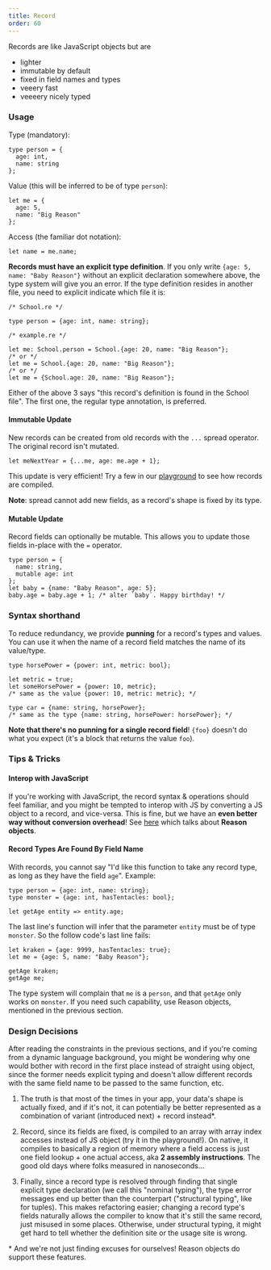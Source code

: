 ```yaml
---
title: Record
order: 60
---
```


Records are like JavaScript objects but are

- lighter
- immutable by default
- fixed in field names and types
- veeery fast
- veeeery nicely typed

### Usage

Type (mandatory):

```reason
type person = {
  age: int,
  name: string
};
```

Value (this will be inferred to be of type `person`):

```reason
let me = {
  age: 5,
  name: "Big Reason"
};
```

Access (the familiar dot notation):

```reason
let name = me.name;
```

**Records must have an explicit type definition**. If you only write `{age: 5, name: "Baby Reason"}` without an explicit declaration somewhere above, the type system will give you an error. If the type definition resides in another file, you need to explicit indicate which file it is:

```reason
/* School.re */

type person = {age: int, name: string};
```

```reason
/* example.re */

let me: School.person = School.{age: 20, name: "Big Reason"};
/* or */
let me = School.{age: 20, name: "Big Reason"};
/* or */
let me = {School.age: 20, name: "Big Reason"};
```

Either of the above 3 says "this record's definition is found in the School file". The first one, the regular type annotation, is preferred.

#### Immutable Update

New records can be created from old records with the `...` spread operator. The original record isn't mutated.

```reason
let meNextYear = {...me, age: me.age + 1};
```

This update is very efficient! Try a few in our [playground](/try) to see how records are compiled.

**Note**: spread cannot add new fields, as a record's shape is fixed by its type.

#### Mutable Update

Record fields can optionally be mutable. This allows you to update those fields in-place with the `=` operator.

```reason
type person = {
  name: string,
  mutable age: int
};
let baby = {name: "Baby Reason", age: 5};
baby.age = baby.age + 1; /* alter `baby`. Happy birthday! */
```

### Syntax shorthand

To reduce redundancy, we provide **punning** for a record's types and values. You can use it when the name of a record field matches the name of its value/type.

```reason
type horsePower = {power: int, metric: bool};

let metric = true;
let someHorsePower = {power: 10, metric};
/* same as the value {power: 10, metric: metric}; */

type car = {name: string, horsePower};
/* same as the type {name: string, horsePower: horsePower}; */
```

**Note that there's no punning for a single record field**! `{foo}` doesn't do what you expect (it's a block that returns the value `foo`).

### Tips & Tricks

#### Interop with JavaScript

If you're working with JavaScript, the record syntax & operations should feel familiar, and you might be tempted to interop with JS by converting a JS object to a record, and vice-versa. This is fine, but we have an **even better way without conversion overhead**! See [here](https://bucklescript.github.io/bucklescript/Manual.html#_binding_to_js_objects) which talks about **Reason objects**.
<!-- TODO: link to doc  -->

#### Record Types Are Found By Field Name

With records, you cannot say "I'd like this function to take any record type, as long as they have the field `age`". Example:

```reason
type person = {age: int, name: string};
type monster = {age: int, hasTentacles: bool};

let getAge entity => entity.age;
```

The last line's function will infer that the parameter `entity` must be of type `monster`. So the follow code's last line fails:

```reason
let kraken = {age: 9999, hasTentacles: true};
let me = {age: 5, name: "Baby Reason"};

getAge kraken;
getAge me;
```

The type system will complain that `me` is a `person`, and that `getAge` only works on `monster`. If you need such capability, use Reason objects, mentioned in the previous section.

### Design Decisions

After reading the constraints in the previous sections, and if you're coming from a dynamic language background, you might be wondering why one would bother with record in the first place instead of straight using object, since the former needs explicit typing and doesn't allow different records with the same field name to be passed to the same function, etc.

1. The truth is that most of the times in your app, your data's shape is actually fixed, and if it's not, it can potentially be better represented as a combination of variant (introduced next) + record instead*.

2. Record, since its fields are fixed, is compiled to an array with array index accesses instead of JS object (try it in the playground!). On native, it compiles to basically a region of memory where a field access is just one field lookup + one actual access, aka **2 assembly instructions**. The good old days where folks measured in nanoseconds...

<!--TODO: sharable playground  -->

3. Finally, since a record type is resolved through finding that single explicit type declaration (we call this "nominal typing"), the type error messages end up better than the counterpart ("structural typing", like for tuples). This makes refactoring easier; changing a record type's fields naturally allows the compiler to know that it's still the same record, just misused in some places. Otherwise, under structural typing, it might get hard to tell whether the definition site or the usage site is wrong.

\* And we're not just finding excuses for ourselves! Reason objects do support these features.
